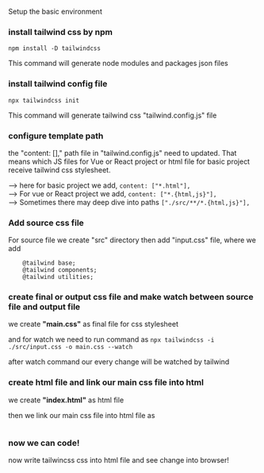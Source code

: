 Setup the basic environment

### install tailwind css by npm 
<code>npm install -D tailwindcss</code>

This command will generate node modules and packages json files

### install tailwind config file
<code>npx tailwindcss init</code>

This command will generate tailwind css "tailwind.config.js" file

### configure template path
the "content: []," path file in "tailwind.config.js" need to updated. That means which JS files for Vue or React project or html file for basic project receive tailwind css stylesheet.

--> here for basic project we add, ```content: ["*.html"],``` <br/>
--> For vue or React project we add, ```content: ["*.{html,js}"],``` <br/>
--> Sometimes there may deep dive into paths ```["./src/**/*.{html,js}"],``` <br/>

### Add source css file 
For source file we create "src" directory then add "input.css" file, where we add 


```
    @tailwind base;  
    @tailwind components;  
    @tailwind utilities;
```

### create final or output css file and make watch between source file and output file

we create **"main.css"** as final file for css stylesheet

and for watch we need to run command as <code>npx tailwindcss -i ./src/input.css -o main.css --watch</code>

after watch command our every change will be watched by tailwind

### create html file and link our main css file into html 

we create **"index.html"** as html file

then we link our main css file into html file as 
<code> <link rel="stylesheet" href="main.css"> </code>

### now we can code! 
now write tailwincss css into html file and see change into browser! 